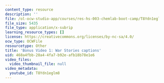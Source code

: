 ```yaml
---
content_type: resource
description: ''
file: /ol-ocw-studio-app/courses/res-hs-003-chemlab-boot-camp/T8Ydn1eglm8_captions.webvtt
file_size: 5435
file_type: application/x-subrip
learning_resource_types: []
license: https://creativecommons.org/licenses/by-nc-sa/4.0/
ocw_type: OCWFile
resourcetype: Other
title: 'Bonus Video 1: War Stories captions'
uid: 468a4fbb-28a4-4fa7-b92e-afb18b78e1e6
video_files:
  video_thumbnail_file: null
video_metadata:
  youtube_id: T8Ydn1eglm8
---
```

